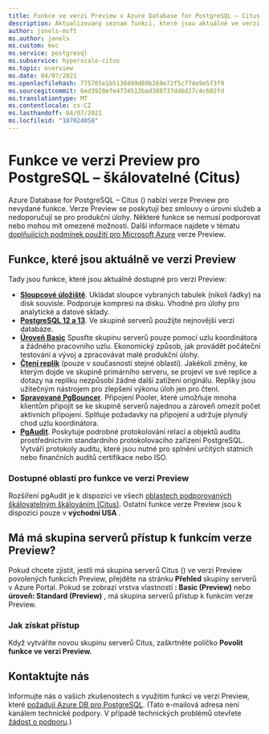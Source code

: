 ```yaml
---
title: Funkce ve verzi Preview v Azure Database for PostgreSQL – Citus (škálování)
description: Aktualizovaný seznam funkcí, které jsou aktuálně ve verzi Preview
author: jonels-msft
ms.author: jonels
ms.custom: mvc
ms.service: postgresql
ms.subservice: hyperscale-citus
ms.topic: overview
ms.date: 04/07/2021
ms.openlocfilehash: 775785e1b5130499d69b269e72f5c774e9e5f3f9
ms.sourcegitcommit: 6ed3928efe4734513bad388737dd6d27c4c602fd
ms.translationtype: MT
ms.contentlocale: cs-CZ
ms.lasthandoff: 04/07/2021
ms.locfileid: "107024058"
---
```

# <a name="preview-features-for-postgresql---hyperscale-citus"></a>Funkce ve verzi Preview pro PostgreSQL – škálovatelné (Citus)

Azure Database for PostgreSQL – Citus () nabízí verze Preview pro nevydané funkce. Verze Preview se poskytují bez smlouvy o úrovni služeb a nedoporučují se pro produkční úlohy. Některé funkce se nemusí podporovat nebo mohou mít omezené možnosti.  Další informace najdete v tématu [doplňujících podmínek použití pro Microsoft Azure](https://azure.microsoft.com/support/legal/preview-supplemental-terms/) verze Preview.

## <a name="features-currently-in-preview"></a>Funkce, které jsou aktuálně ve verzi Preview

Tady jsou funkce, které jsou aktuálně dostupné pro verzi Preview:

* **[Sloupcové úložiště](concepts-hyperscale-columnar.md)**.
  Ukládat sloupce vybraných tabulek (nikoli řádky) na disk souvisle. Podporuje kompresi na disku. Vhodné pro úlohy pro analytické a datové sklady.
* **[PostgreSQL 12 a 13](concepts-hyperscale-versions.md)**.
  Ve skupině serverů použijte nejnovější verzi databáze.
* **[Úroveň Basic](concepts-hyperscale-tiers.md)** Spusťte skupinu serverů pouze pomocí uzlu koordinátora a žádného pracovního uzlu. Ekonomický způsob, jak provádět počáteční testování a vývoj a zpracovávat malé produkční úlohy.
* **[Čtení replik](howto-hyperscale-read-replicas-portal.md)** (pouze v současnosti stejné oblasti). Jakékoli změny, ke kterým dojde ve skupině primárního serveru, se projeví ve své replice a dotazy na repliku nezpůsobí žádné další zatížení originálu.
  Repliky jsou užitečným nástrojem pro zlepšení výkonu úloh jen pro čtení.
* **[Spravované PgBouncer](concepts-hyperscale-limits.md#managed-pgbouncer-preview)**.
  Připojení Pooler, které umožňuje mnoha klientům připojit se ke skupině serverů najednou a zároveň omezit počet aktivních připojení. Splňuje požadavky na připojení a udržuje plynulý chod uzlu koordinátora.
* **[PgAudit](concepts-hyperscale-audit.md)**. Poskytuje podrobné protokolování relací a objektů auditu prostřednictvím standardního protokolovacího zařízení PostgreSQL. Vytváří protokoly auditu, které jsou nutné pro splnění určitých státních nebo finančních auditů certifikace nebo ISO.

### <a name="available-regions-for-preview-features"></a>Dostupné oblasti pro funkce ve verzi Preview

Rozšíření pgAudit je k dispozici ve všech [oblastech podporovaných škálovatelným škálováním (Citus)](concepts-hyperscale-configuration-options.md#regions).
Ostatní funkce verze Preview jsou k dispozici pouze v **východní USA** .

## <a name="does-my-server-group-have-access-to-preview-features"></a>Má má skupina serverů přístup k funkcím verze Preview?

Pokud chcete zjistit, jestli má skupina serverů Citus () ve verzi Preview povolených funkcích Preview, přejděte na stránku **Přehled** skupiny serverů v Azure Portal.
Pokud se zobrazí vrstva vlastností **: Basic (Preview)** nebo **úroveň: Standard (Preview)** , má skupina serverů přístup k funkcím verze Preview.

### <a name="how-to-get-access"></a>Jak získat přístup

Když vytváříte novou skupinu serverů Citus, zaškrtněte políčko **Povolit funkce ve verzi Preview.**

## <a name="contact-us"></a>Kontaktujte nás

Informujte nás o vašich zkušenostech s využitím funkcí ve verzi Preview, které [požadují Azure DB pro PostgreSQL](mailto:AskAzureDBforPostgreSQL@service.microsoft.com).
(Tato e-mailová adresa není kanálem technické podpory. V případě technických problémů otevřete [žádost o podporu](https://ms.portal.azure.com/#blade/Microsoft_Azure_Support/HelpAndSupportBlade/newsupportrequest).)

